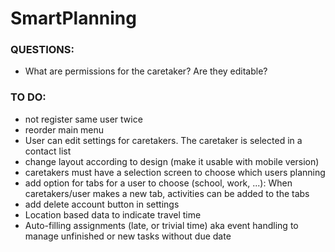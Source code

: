 # SmartPlanning

### QUESTIONS:
- What are permissions for the caretaker? Are they editable?

### TO DO:
- not register same user twice
- reorder main menu
- User can edit settings for caretakers. The caretaker is selected in a contact list
- change layout according to design (make it usable with mobile version)
- caretakers must have a selection screen to choose which users planning
- add option for tabs for a user to choose (school, work, ...): When caretakers/user makes a new tab, activities can be added to the tabs
- add delete account button in settings
- Location based data to indicate travel time
- Auto-filling assignments (late, or trivial time) aka event handling to manage unfinished or new tasks without due date 
